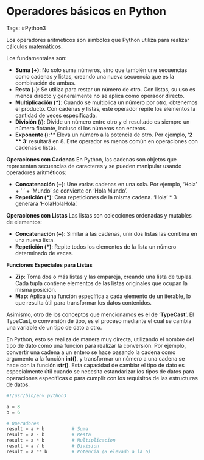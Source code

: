 # Operadores básicos en Python

Tags: #Python3 

Los operadores aritméticos son símbolos que Python utiliza para realizar cálculos matemáticos.

Los fundamentales son:

- **Suma (+)**: No solo suma números, sino que también une secuencias como cadenas y listas, creando una nueva secuencia que es la combinación de ambas.
- **Resta (-)**: Se utiliza para restar un número de otro. Con listas, su uso es menos directo y generalmente no se aplica como operador directo.
- **Multiplicación (*)**: Cuando se multiplica un número por otro, obtenemos el producto. Con cadenas y listas, este operador repite los elementos la cantidad de veces especificada.
- **División (/)**: Divide un número entre otro y el resultado es siempre un número flotante, incluso si los números son enteros.
- **Exponente (**):** Eleva un número a la potencia de otro. Por ejemplo, ‘**2 ** 3**‘ resultará en 8. Este operador es menos común en operaciones con cadenas o listas.

**Operaciones con Cadenas**
En Python, las cadenas son objetos que representan secuencias de caracteres y se pueden manipular usando operadores aritméticos:

- **Concatenación (+)**: Une varias cadenas en una sola. Por ejemplo, ‘Hola’ + ‘ ‘ + ‘Mundo’ se convierte en ‘Hola Mundo’.
- **Repetición (*)**: Crea repeticiones de la misma cadena. ‘Hola’ * 3 generará ‘HolaHolaHola’.

**Operaciones con Listas**
Las listas son colecciones ordenadas y mutables de elementos:
- **Concatenación (+)**: Similar a las cadenas, unir dos listas las combina en una nueva lista.
- **Repetición (*)**: Repite todos los elementos de la lista un número determinado de veces.

**Funciones Especiales para Listas**
- **Zip**: Toma dos o más listas y las empareja, creando una lista de tuplas. Cada tupla contiene elementos de las listas originales que ocupan la misma posición.
- **Map**: Aplica una función específica a cada elemento de un iterable, lo que resulta útil para transformar los datos contenidos.

Asimismo, otro de los conceptos que mencionamos es el de ‘**TypeCast**‘. El TypeCast, o conversión de tipo, es el proceso mediante el cual se cambia una variable de un tipo de dato a otro.

En Python, esto se realiza de manera muy directa, utilizando el nombre del tipo de dato como una función para realizar la conversión. Por ejemplo, convertir una cadena a un entero se hace pasando la cadena como argumento a la función **int()**, y transformar un número a una cadena se hace con la función **str()**. Esta capacidad de cambiar el tipo de dato es especialmente útil cuando se necesita estandarizar los tipos de datos para operaciones específicas o para cumplir con los requisitos de las estructuras de datos.


```python
#!/usr/bin/env python3

a = 8
b = 6

# Operadores  
result = a + b          # Suma 
result = a - b          # Resta 
result = a * b          # Multiplicacion 
result = a / b          # Division 
result = a ** b         # Potencia (8 elevado a la 6)

```